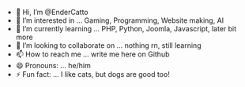 - 👋 Hi, I’m @EnderCatto
- 👀 I’m interested in ... Gaming, Programming, Website making, AI 
- 🌱 I’m currently learning ... PHP, Python, Joomla, Javascript, later bit more 
- 💞️ I’m looking to collaborate on ... nothing rn, still learning
- 📫 How to reach me ... write me here on Github
- 😄 Pronouns: ... he/him
- ⚡ Fun fact: ... I like cats, but dogs are good too!

<!---
EnderCatto/EnderCatto is a ✨ special ✨ repository because its `README.md` (this file) appears on your GitHub profile.
You can click the Preview link to take a look at your changes.
--->
